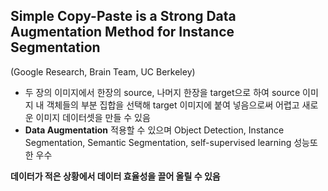 ## Simple Copy-Paste is a Strong Data Augmentation Method for Instance Segmentation
(Google Research, Brain Team, UC Berkeley)  

- 두 장의 이미지에서 한장의 source, 나머지 한장을 target으로 하여 source 이미지 내 객체들의 부분 집합을 선택해 target 이미지에 붙여 넣음으로써 어렵고 새로운 이미지 데이터셋을 만들 수 있음
- **Data Augmentation** 적용할 수 있으며 Object Detection, Instance Segmentation, Semantic Segmentation, self-supervised learning 성능또한 우수

**데이터가 적은 상황에서 데이터 효율성을 끌어 올릴 수 있음**
